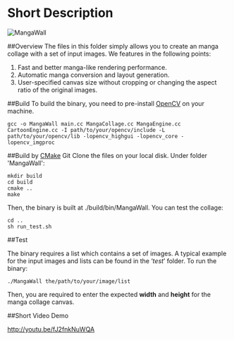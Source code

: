 # Short Description

![MangaWall](https://github.com/zippon/MangaWall/wiki/images/manga1.jpg)

##Overview
The files in this folder simply allows you to create an manga collage with a set of input images. We features in the following points:

1. Fast and better manga-like rendering performance.
2. Automatic manga conversion and layout generation.
3. User-specified canvas size without cropping or changing the aspect ratio of the original images.

##Build
To build the binary, you need to pre-install [OpenCV](http://opencv.org/) on your machine.

    gcc -o MangaWall main.cc MangaCollage.cc MangaEngine.cc CartoonEngine.cc -I path/to/your/opencv/include -L path/to/your/opencv/lib -lopencv_highgui -lopencv_core -lopencv_imgproc

##Build by [CMake](http://www.cmake.org/)
Git Clone the files on your local disk. Under folder 'MangaWall':

    mkdir build
    cd build
    cmake ..
    make
Then, the binary is built at ./build/bin/MangaWall. You can test the collage:

    cd ..
    sh run_test.sh
##Test

The binary requires a list which contains a set of images. A typical example for the input images and lists can be found in the ‘*test*’ folder. To run the binary:

`./MangaWall the/path/to/your/image/list`

Then, you are required to enter the expected **width** and **height** for the manga collage canvas.

##Short Video Demo

http://youtu.be/fJ2fnkNuWQA
